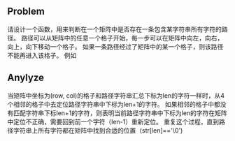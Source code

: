 ## Problem
请设计一个函数，用来判断在一个矩阵中是否存在一条包含某字符串所有字符的路径。
路径可以从矩阵中的任意一个格子开始，每一步可以在矩阵中向左，向右，向上，向下移动一个格子。
如果一条路径经过了矩阵中的某一个格子，则该路径不能再进入该格子。 例如

## Anylyze
当矩阵中坐标为(row, col)的格子和路径字符串汇总下标为len的字符一样时，从4个相邻的格子中去定位路径字符串中下标为len+1的字符。
如果相邻的格子中都没有匹配字符串下标len+1的字符，则表明当前路径字符串中下标为len的字符在矩阵中定位不正确，需要回到前一个字符（len-1）重新定位。
重复这个过程，直到路径字符串上所有字符都在矩阵中找到合适的位置（str[len]=='\0')